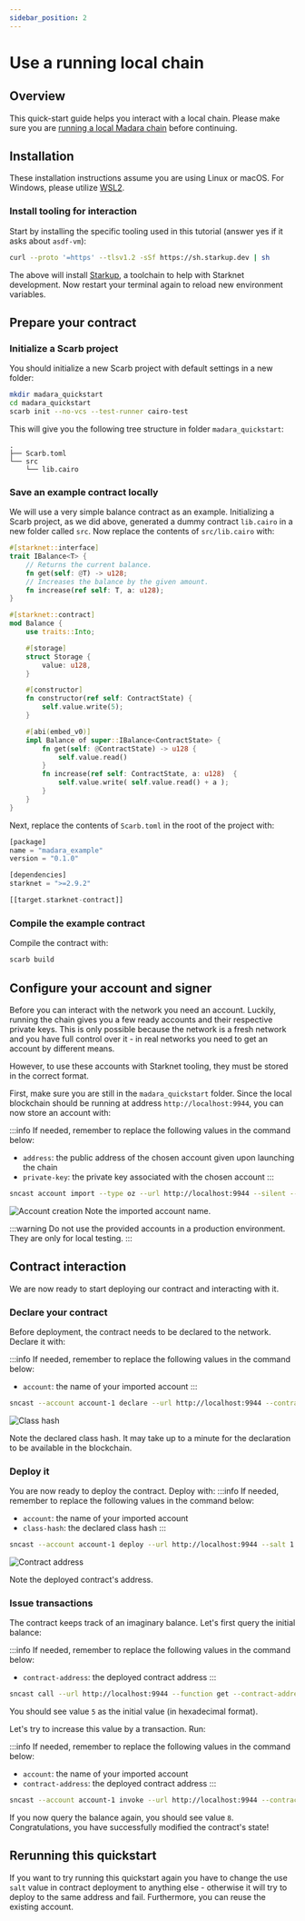 ```yaml
---
sidebar_position: 2
---
```


# Use a running local chain

## Overview

This quick-start guide helps you interact with a local chain. Please make sure you are [running a local Madara chain](run_localchain) before continuing.

## Installation

These installation instructions assume you are using Linux or macOS. For Windows, please utilize [WSL2](https://learn.microsoft.com/en-us/windows/wsl/).

### Install tooling for interaction

Start by installing the specific tooling used in this tutorial (answer yes if it asks about `asdf-vm`):
```bash
curl --proto '=https' --tlsv1.2 -sSf https://sh.starkup.dev | sh
```

The above will install [Starkup](https://github.com/software-mansion/starkup), a toolchain to help with Starknet development. Now restart your terminal again to reload new environment variables.

## Prepare your contract

### Initialize a Scarb project

You should initialize a new Scarb project with default settings in a new folder:
```bash
mkdir madara_quickstart
cd madara_quickstart
scarb init --no-vcs --test-runner cairo-test
```

This will give you the following tree structure in folder `madara_quickstart`:
```
.
├── Scarb.toml
└── src
    └── lib.cairo
```

### Save an example contract locally

We will use a very simple balance contract as an example. Initializing a Scarb project, as we did above, generated a dummy contract `lib.cairo` in a new folder called `src`. Now replace the contents of `src/lib.cairo` with:

```rust
#[starknet::interface]
trait IBalance<T> {
    // Returns the current balance.
    fn get(self: @T) -> u128;
    // Increases the balance by the given amount.
    fn increase(ref self: T, a: u128);
}

#[starknet::contract]
mod Balance {
    use traits::Into;

    #[storage]
    struct Storage {
        value: u128, 
    }

    #[constructor]
    fn constructor(ref self: ContractState) {
        self.value.write(5);
    }

    #[abi(embed_v0)]
    impl Balance of super::IBalance<ContractState> {
        fn get(self: @ContractState) -> u128 {
            self.value.read()
        }
        fn increase(ref self: ContractState, a: u128)  {
            self.value.write( self.value.read() + a );
        }
    }
}
```

Next, replace the contents of `Scarb.toml` in the root of the project with:
```rust
[package]
name = "madara_example"
version = "0.1.0"

[dependencies]
starknet = ">=2.9.2"

[[target.starknet-contract]]
```

### Compile the example contract

Compile the contract with:

```bash
scarb build
```

## Configure your account and signer

Before you can interact with the network you need an account. Luckily, running the chain gives you a few ready accounts and their respective private keys. This is only possible because the network is a fresh network and you have full control over it - in real networks you need to get an account by different means.

However, to use these accounts with Starknet tooling, they must be stored in the correct format.

First, make sure you are still in the `madara_quickstart` folder. Since the local blockchain should be running at address `http://localhost:9944`, you can now store an account with:

:::info
If needed, remember to replace the following values in the command below:
- `address`: the public address of the chosen account given upon launching the chain
- `private-key`: the private key associated with the chosen account
:::

```bash
sncast account import --type oz --url http://localhost:9944 --silent --address 0x07484e8e3af210b2ead47fa08c96f8d18b616169b350a8b75fe0dc4d2e01d493 --private-key 0x0410c6eadd73918ea90b6658d24f5f2c828e39773819c1443d8602a3c72344c2
```
![Account creation](/img/quickstart-local-import.png "Account creation")
Note the imported account name.

:::warning
Do not use the provided accounts in a production environment. They are only for local testing.
:::

## Contract interaction

We are now ready to start deploying our contract and interacting with it.

### Declare your contract

Before deployment, the contract needs to be declared to the network. Declare it with:

:::info
If needed, remember to replace the following values in the command below:
- `account`: the name of your imported account
:::

```bash
sncast --account account-1 declare --url http://localhost:9944 --contract-name Balance
```

![Class hash](/img/quickstart-local-classhash.png "Resulting class hash")

Note the declared class hash. It may take up to a minute for the declaration to be available in the blockchain.

### Deploy it

You are now ready to deploy the contract. Deploy with:
:::info
If needed, remember to replace the following values in the command below:
- `account`: the name of your imported account
- `class-hash`: the declared class hash
:::
```bash
sncast --account account-1 deploy --url http://localhost:9944 --salt 1 --class-hash 0x000021c5ab1ee26d82392d9d157f78f8fab4a8ac501d65b531e74366bc88eb82
```

![Contract address](/img/quickstart-local-contract.png "Resulting class contract address")

Note the deployed contract's address.

### Issue transactions

The contract keeps track of an imaginary balance. Let's first query the initial balance:

:::info
If needed, remember to replace the following values in the command below:
- `contract-address`: the deployed contract address
:::

```bash
sncast call --url http://localhost:9944 --function get --contract-address 0x00302e4af203c1bf205a7b35ad094844dca9d5ec9e35d270a875d2357cd9a950
```

You should see value `5` as the initial value (in hexadecimal format).

Let's try to increase this value by a transaction. Run:

:::info
If needed, remember to replace the following values in the command below:
- `account`: the name of your imported account
- `contract-address`: the deployed contract address
:::

```bash
sncast --account account-1 invoke --url http://localhost:9944 --contract-address 0x00302e4af203c1bf205a7b35ad094844dca9d5ec9e35d270a875d2357cd9a950 --function increase --arguments "3"
```

If you now query the balance again, you should see value `8`. Congratulations, you have successfully modified the contract's state!

## Rerunning this quickstart

If you want to try running this quickstart again you have to change the use `salt` value in contract deployment to anything else - otherwise it will try to deploy to the same address and fail. Furthermore, you can reuse the existing account.